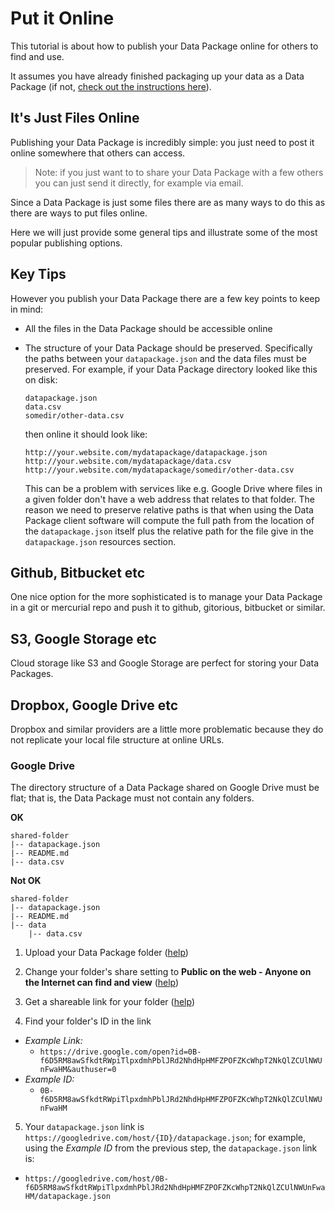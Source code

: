 # Put it Online

This tutorial is about how to publish your Data Package online for others to
find and use.

It assumes you have already finished packaging up your data as a Data Package
(if not, [check out the instructions here][publish]).

[publish]: /doc/publish/

## It's Just Files Online

Publishing your Data Package is incredibly simple: you just need to post it
online somewhere that others can access.

> Note: if you just want to to share your Data Package with a few others you
> can just send it directly, for example via email.

Since a Data Package is just some files there are as many ways to do
this as there are ways to put files online.

Here we will just provide some general tips and illustrate some of the most
popular publishing options.

## Key Tips

However you publish your Data Package there are a few key points to keep in
mind:

* All the files in the Data Package should be accessible online
* The structure of your Data Package should be preserved. Specifically the
  paths between your `datapackage.json` and the data files must be preserved.
  For example, if your Data Package directory looked like this on disk:
  
      datapackage.json
      data.csv
      somedir/other-data.csv

  then online it should look like:

      http://your.website.com/mydatapackage/datapackage.json
      http://your.website.com/mydatapackage/data.csv
      http://your.website.com/mydatapackage/somedir/other-data.csv
  
  This can be a problem with services like e.g. Google Drive where files in a
  given folder don't have a web address that relates to that folder. The reason
  we need to preserve relative paths is that when using the Data Package client
  software will compute the full path from the location of the `datapackage.json`
  itself plus the relative path for the file give in the `datapackage.json`
  resources section.

## Github, Bitbucket etc

One nice option for the more sophisticated is to manage your Data Package in a
git or mercurial repo and push it to github, gitorious, bitbucket or similar.

## S3, Google Storage etc

Cloud storage like S3 and Google Storage are perfect for storing your Data
Packages.

## Dropbox, Google Drive etc

Dropbox and similar providers are a little more problematic because they do not
replicate your local file structure at online URLs.

### Google Drive

The directory structure of a Data Package shared on Google Drive must be flat; that is, the Data Package must not contain any folders.

**OK**
```
shared-folder
|-- datapackage.json
|-- README.md
|-- data.csv
```

**Not OK**
```
shared-folder
|-- datapackage.json
|-- README.md
|-- data
    |-- data.csv
```

1. Upload your Data Package folder ([help][google-drive-upload])

2. Change your folder's share setting to **Public on the web - Anyone on the Internet can find and view** ([help][google-drive-share-settings])

3. Get a shareable link for your folder ([help][google-drive-share])

4. Find your folder's ID in the link
  * *Example Link:*
    * ```https://drive.google.com/open?id=0B-f6D5RM8awSfkdtRWpiTlpxdmhPblJRd2NhdHpHMFZPOFZKcWhpT2NkQlZCUlNWUnFwaHM&authuser=0```
  * *Example ID:*
    * ```0B-f6D5RM8awSfkdtRWpiTlpxdmhPblJRd2NhdHpHMFZPOFZKcWhpT2NkQlZCUlNWUnFwaHM```

5. Your ```datapackage.json``` link is ```https://googledrive.com/host/{ID}/datapackage.json```; for example, using the *Example ID* from the previous step, the ```datapackage.json``` link is:
  * ```https://googledrive.com/host/0B-f6D5RM8awSfkdtRWpiTlpxdmhPblJRd2NhdHpHMFZPOFZKcWhpT2NkQlZCUlNWUnFwaHM/datapackage.json```

[google-drive-upload]: https://support.google.com/drive/answer/2424368
[google-drive-share-settings]: https://support.google.com/drive/answer/2494886
[google-drive-share]: https://support.google.com/drive/answer/2494822
